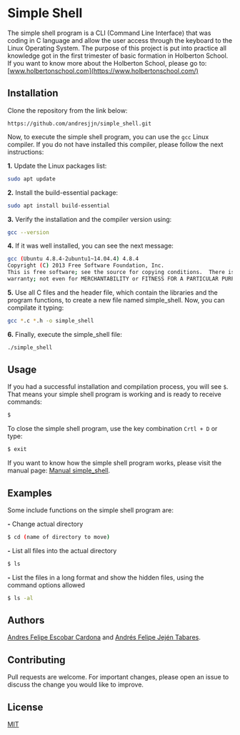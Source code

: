 # Simple Shell

The simple shell program is a CLI (Command Line Interface) that was coding in C language and allow the user access through the keyboard to the Linux Operating System. The purpose of this project is put into practice all knowledge got in the first trimester of basic formation in Holberton School. If you want to know more about the Holberton School, please go to: [www.holbertonschool.com](https://www.holbertonschool.com/)

## Installation

Clone the repository from the link below: 

    https://github.com/andresjjn/simple_shell.git

Now, to execute the simple shell program, you can use the `gcc` Linux compiler. If you do not have installed this compiler, please follow the next instructions:

**1.** Update the Linux packages list:

```bash
sudo apt update
```
**2.** Install the build-essential package:

```bash
sudo apt install build-essential
```

**3.** Verify the installation and the compiler version using:

```bash
gcc --version
```

**4.** If it was well installed, you can see the next message:  

```bash
gcc (Ubuntu 4.8.4-2ubuntu1~14.04.4) 4.8.4
Copyright (C) 2013 Free Software Foundation, Inc.
This is free software; see the source for copying conditions.  There is NO
warranty; not even for MERCHANTABILITY or FITNESS FOR A PARTICULAR PURPOSE.
```
**5.** Use all C files and the header file, which contain the libraries and the program functions, to create a new file named simple_shell. Now, you can compilate it typing:

```bash
gcc *.c *.h -o simple_shell
```

**6.** Finally, execute the simple_shell file: 

```bash
./simple_shell
```

## Usage

If you had a successful installation and compilation process, you will see `$`. That means your simple shell program is working and is ready to receive commands:

```bash
$
```

To close the simple shell program, use the key combination  `Crtl + D` or type: 

```bash
$ exit
```
If you want to know how the simple shell program works, please visit the manual page: [Manual simple_shell](https://github.com/andresjjn/simple_shell).

## Examples

Some include functions on the simple shell program are:

**-** Change actual directory
```bash
$ cd (name of directory to move)
```
**-** List all files into the actual directory 
```bash
$ ls
```
**-** List the files in a long format and show the hidden files, using the command options allowed
```bash
$ ls -al
```

## Authors

[Andres Felipe Escobar Cardona](https://github.com/woltfang)
 and [Andrés Felipe Jején Tabares](https://github.com/andresjjn).

## Contributing
Pull requests are welcome. For important changes, please open an issue to discuss the change you would like to improve.

## License
[MIT](https://choosealicense.com/licenses/mit/)